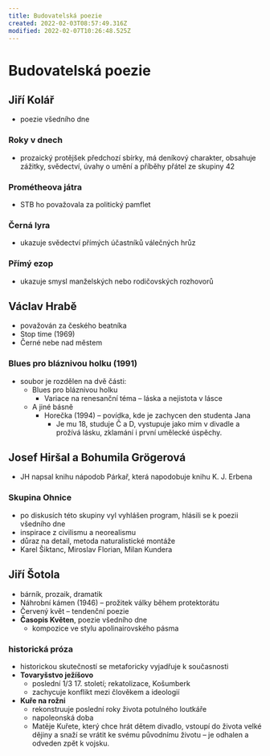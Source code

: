 ```yaml
---
title: Budovatelská poezie
created: 2022-02-03T08:57:49.316Z
modified: 2022-02-07T10:26:48.525Z
---
```


# Budovatelská poezie
## Jiří Kolář
- poezie všedního dne
### Roky v dnech
- prozaický protějšek předchozí sbírky, má deníkový charakter, obsahuje zážitky, svědectví, úvahy o umění a příběhy přátel ze skupiny 42
### Prométheova játra
- STB ho považovala za politický pamflet
### Černá lyra
- ukazuje svědectví přímých účastníků válečných hrůz
### Přímý ezop
- ukazuje smysl manželských nebo rodičovských rozhovorů

## Václav Hrabě
- považován za českého beatníka
- Stop time (1969)
- Černé nebe nad městem
### Blues pro bláznivou holku (1991)
- soubor je rozdělen na dvě části:
  - Blues pro bláznivou holku
    - Variace na renesanční téma – láska a nejistota v lásce
  - A jiné básně
    - Horečka (1994) – povídka, kde je zachycen den studenta Jana
      - Je mu 18, studuje Č a D, vystupuje jako mim v divadle a prožívá lásku, zklamání i první umělecké úspěchy.

## Josef Hiršal a Bohumila Grögerová
- JH napsal knihu nápodob Párkař, která napodobuje knihu K. J. Erbena
### Skupina Ohnice
- po diskusích této skupiny vyl vyhlášen program, hlásili se k poezii všedního dne
- inspirace z civilismu a neorealismu
- důraz na detail, metoda naturalistické montáže
- Karel Šiktanc, Miroslav Florian, Milan Kundera
## Jiří Šotola
- bárník, prozaik, dramatik
- Náhrobní kámen (1946) – prožitek války během protektorátu
- Červený květ – tendenční poezie
- __Časopis Květen__, poezie všedního dne
  - kompozice ve stylu apolinairovského pásma
### historická próza
- historickou skutečností se metaforicky vyjadřuje k současnosti
- __Tovaryšstvo ježíšovo__
  - poslední 1/3 17. století; rekatolizace, Košumberk
  - zachycuje konflikt mezi člověkem a ideologií
- __Kuře na rožni__
  - rekonstruuje poslední roky života potulného loutkáře
  - napoleonská doba
  - Matěje Kuřete, který chce hrát dětem divadlo, vstoupí do života velké dějiny a snaží se vrátit ke svému původnímu životu – je odhalen a odveden zpět k vojsku.
